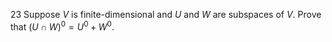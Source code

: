 23 Suppose $V$ is finite-dimensional and $U$ and $W$ are subspaces of $V$. Prove that $(U \cap W)^{0}=U^{0}+W^{0}$.
